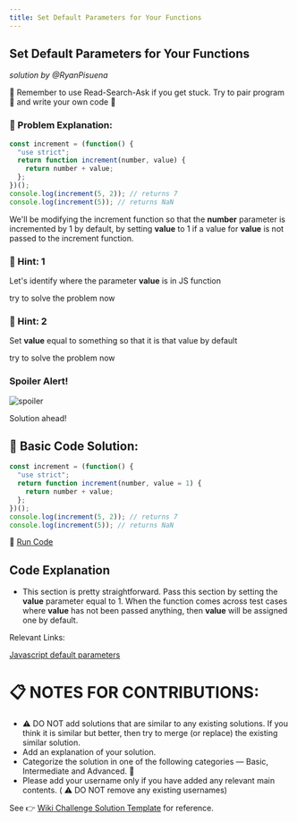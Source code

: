 ```yaml
---
title: Set Default Parameters for Your Functions
---
```

## Set Default Parameters for Your Functions

*solution by @RyanPisuena*

:triangular_flag_on_post: Remember to use Read-Search-Ask if you get stuck. Try to pair program  :busts_in_silhouette: and write your own code :pencil: 


### :checkered_flag: Problem Explanation:
```javascript
const increment = (function() {
  "use strict";
  return function increment(number, value) {
    return number + value;
  };
})();
console.log(increment(5, 2)); // returns 7
console.log(increment(5)); // returns NaN
```

We'll be modifying the increment function so that the **number** parameter is incremented by 1 by default, by setting **value** to 1 if a value for **value** is not passed to the increment function.

### :speech_balloon: Hint: 1

Let's identify where the parameter **value** is in JS function

try to solve the problem now

### :speech_balloon: Hint: 2

Set **value** equal to something so that it is that value by default

try to solve the problem now

### Spoiler Alert!
![spoiler](http://discourse-user-assets.s3.amazonaws.com/original/2X/2/2d6c412a50797771301e7ceabd554cef4edcd74d.gif)

Solution ahead!

## :beginner: Basic Code Solution:
```javascript
const increment = (function() {
  "use strict";
  return function increment(number, value = 1) {
    return number + value;
  };
})();
console.log(increment(5, 2)); // returns 7
console.log(increment(5)); // returns NaN
```
:rocket: [Run Code](https://repl.it/@RyanPisuena/PleasingFumblingThings)

## Code Explanation

* This section is pretty straightforward. Pass this section by setting the **value** parameter equal to 1. When the function comes across test cases where **value** has not been passed anything, then **value** will be assigned one by default. 

Relevant Links: 

[Javascript default parameters](https://developer.mozilla.org/en-US/docs/Web/JavaScript/Reference/Functions/Default_parameters)

# :clipboard: NOTES FOR CONTRIBUTIONS:

* :warning: DO NOT add solutions that are similar to any existing solutions. If you think it is similar but better, then try to merge (or replace) the existing similar solution.
* Add an explanation of your solution.
* Categorize the solution in one of the following categories — Basic, Intermediate and Advanced.  :traffic_light:
* Please add your username only if you have added any relevant main contents. (  :warning: DO NOT remove any existing usernames)

See  :point_right: [Wiki Challenge Solution Template](https://forum.freecodecamp.org/t/freecodecamp-algorithm-challenge-template-guide/14272) for reference.
<!-- The article goes here, in GitHub-flavored Markdown. Feel free to add YouTube videos, images, and CodePen/JSBin embeds  -->
